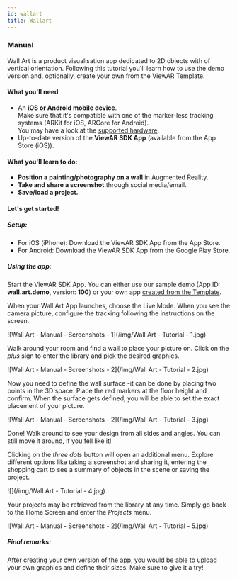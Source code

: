 ```yaml
---
id: wallart
title: Wallart
---
```


### Manual

Wall Art is a product visualisation app dedicated to 2D objects with of vertical orientation. Following this tutorial you'll learn how to use the demo version and, optionally, create your own from the ViewAR Template.

#### What you'll need

- An **iOS or Android mobile device**.  
  Make sure that it's compatible with one of the marker-less tracking systems (ARKit for iOS, ARCore for Android).  
  You may have a look at the [supported hardware](/docs/sdk/advanced_guides/hardware).
- Up-to-date version of the **ViewAR SDK App** (available from the App Store (iOS)).

#### What you'll learn to do:

- **Position a painting/photography on a wall** in Augmented Reality.
- **Take and share a screenshot** through social media/email.
- **Save/load a project.**

#### Let's get started!

##### Setup:

- For iOS (iPhone): Download the ViewAR SDK App from the App Store.
- For Android: Download the ViewAR SDK App from the Google Play Store.

##### Using the app:

Start the ViewAR SDK App. You can either use our sample demo (App ID: **wall.art.demo**, version: **100**) or your own app [created from the Template](/docs/tutorials/wallart/app_builder).

When your Wall Art App launches, choose the Live Mode. When you see the camera picture, configure the tracking following the instructions on the screen.

![Wall Art - Manual - Screenshots - 1](/img/Wall Art - Tutorial - 1.jpg)

Walk around your room and find a wall to place your picture on.
Click on the _plus_ sign to enter the library and pick the desired graphics.

![Wall Art - Manual - Screenshots - 2](/img/Wall Art - Tutorial - 2.jpg)

Now you need to define the wall surface -it can be done by placing two points in the 3D space. Place the red markers at the floor height and confirm.
When the surface gets defined, you will be able to set the exact placement of your picture.

![Wall Art - Manual - Screenshots - 2](/img/Wall Art - Tutorial - 3.jpg)

Done!
Walk around to see your design from all sides and angles. You can still move it around, if you fell like it!

Clicking on the _three dots_ button will open an additional menu. Explore different options like taking a screenshot and sharing it, entering the shopping cart to see a summary of objects in the scene or saving the project.

![](/img/Wall Art - Tutorial - 4.jpg)

Your projects may be retrieved from the library at any time. Simply go back to the Home Screen and enter the _Projects_ menu.

![Wall Art - Manual - Screenshots - 2](/img/Wall Art - Tutorial - 5.jpg)

##### Final remarks:

After creating your own version of the app, you would be able to upload your own graphics and define their sizes. Make sure to give it a try!
